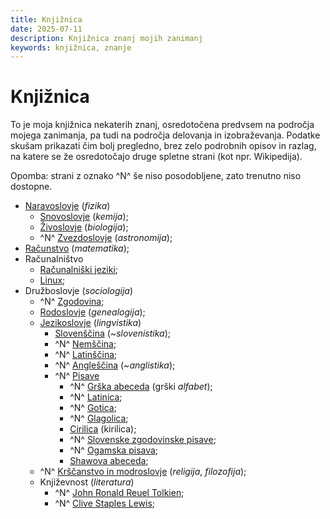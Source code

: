 ```yaml
---
title: Knjižnica
date: 2025-07-11
description: Knjižnica znanj mojih zanimanj
keywords: knjižnica, znanje
---
```


# Knjižnica

To je moja knjižnica nekaterih znanj, osredotočena predvsem na področja mojega zanimanja, pa tudi na področja delovanja in izobraževanja. Podatke skušam prikazati čim bolj pregledno, brez zelo podrobnih opisov in razlag, na katere se že osredotočajo druge spletne strani (kot npr. Wikipedija).

Opomba: strani z oznako ^N^ še niso posodobljene, zato trenutno niso dostopne.

- [Naravoslovje](/knjiznica/naravoslovje) (*fizika*)
    - [Snovoslovje](/knjiznica/snovoslovje) (*kemija*);
    - [Živoslovje](/knjiznica/zivoslovje) (*biologija*);
    - ^N^ [Zvezdoslovje](/knjiznica/zvezdoslovje) (*astronomija*);
- [Računstvo](/knjiznica/racunstvo) (*matematika*);
- Računalništvo
    - [Računalniški jeziki](/knjiznica/racunalniski_jeziki);
    - [Linux](/knjiznica/Linux);
- Družboslovje (*sociologija*)
    - ^N^ [Zgodovina](/knjiznica/zgodovina);
    - [Rodoslovje](/knjiznica/rodoslovje) (*genealogija*);
    - [Jezikoslovje](/knjiznica/jezikoslovje) (*lingvistika*)
        - [Slovenščina](/knjiznica/jeziki/slovenscina) (~*slovenistika*);
        - ^N^ [Nemščina](/knjiznica/jeziki/nemscina);
        - ^N^ [Latinščina](/knjiznica/jeziki/latinscina);
        - ^N^ [Angleščina](/knjiznica/jeziki/anglescina) (~*anglistika*);
        - ^N^ [Pisave](/knjiznica/pisave)
            - ^N^ [Grška abeceda](/knjiznica/pisave/grska_abeceda) (grški *alfabet*);
            - ^N^ [Latinica](/knjiznica/pisave/latinica);
            - ^N^ [Gotica](/knjiznica/pisave/gotica);
            - ^N^ [Glagolica](/knjiznica/pisave/glagolica);
            - [Cirilica](/knjiznica/pisave/cirilica) (kirilica);
            - ^N^ [Slovenske zgodovinske pisave](/knjiznica/pisave/slovenske_zgodovinske_pisave);
            - ^N^ [Ogamska pisava](/knjiznica/pisave/ogamska_pisava);
            - [Shawova abeceda](/knjiznica/pisave/shawova_abeceda);
    - ^N^ [Krščanstvo in modroslovje](/knjiznica/krscanstvo) (*religija*, *filozofija*);
    - Književnost (*literatura*)
        - ^N^ [John Ronald Reuel Tolkien](/knjiznica/John_Ronald_Reuel_Tolkien);
        - ^N^ [Clive Staples Lewis](/knjiznica/Clive_Staples_Lewis);
